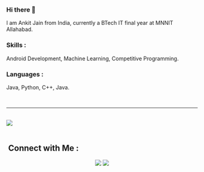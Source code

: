 ### Hi there 👋

<!--
**jankit311/jankit311** is a ✨ _special_ ✨ repository because its `README.md` (this file) appears on your GitHub profile.

Here are some ideas to get you started:

- 🔭 I’m currently working on ...
- 🌱 I’m currently learning ...
- 👯 I’m looking to collaborate on ...
- 🤔 I’m looking for help with ...
- 💬 Ask me about ...
- 📫 How to reach me: ...
- 😄 Pronouns: ...
- ⚡ Fun fact: ...
-->

I am Ankit Jain from India, currently a BTech IT final year at MNNIT Allahabad. 

### Skills : <br>
Android Development, Machine Learning, Competitive Programming.

### Languages : <br>
Java, Python, C++, Java.

<br>
<hr>
<br>
<!---
<a href="https://github-readme-stats.vercel.app/api?username=jankit311&show_icons=true&theme=cobalt">
  <img align="center" src="https://github-readme-stats.vercel.app/api?username=jankit311&show_icons=true&theme=radical&custom_title=My GitHub Stats" />
</a>
-->
<a href="https://github-readme-stats.vercel.app/api/top-langs/?username=parnabghosh1004&layout=compact&langs_count=8">
  <img align="center" src="https://github-readme-stats.vercel.app/api/top-langs/?username=jankit311&layout=compact&langs_count=10&theme=radical" />
</a>
<br> 
<br>

<!---
![GitHub Activity Graph](https://activity-graph.herokuapp.com/graph?username=jankit311) 
-->

## &nbsp;Connect with Me :

<p align="center">
<a href="https://www.linkedin.com/in/jankit311/"><img src="https://img.shields.io/badge/-Ankit%20Jain%20-0077B5?style=flat&logo=Linkedin&logoColor=white"/></a>
<a href="mailto:jankit311@gmail.com"><img src="https://img.shields.io/badge/-jankit311@gmail.com-D14836?style=flat&logo=Gmail&logoColor=white"/></a>
</p>
